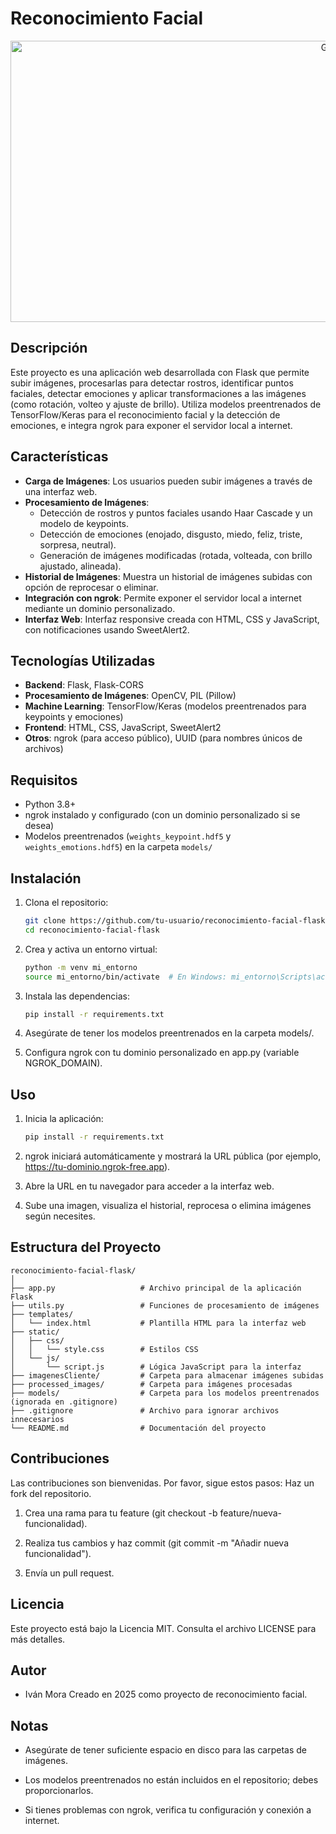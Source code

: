 # Reconocimiento Facial

<a target="_blank" align="center">
  <img align="center" height="450" width="1000" alt="GIF" src="https://github.com/IVANMORAG/facial-point-detection/blob/main/recursos/Facial-Point-detector.gif">
</a>

<br>

## Descripción
Este proyecto es una aplicación web desarrollada con Flask que permite subir imágenes, procesarlas para detectar rostros, identificar puntos faciales, detectar emociones y aplicar transformaciones a las imágenes (como rotación, volteo y ajuste de brillo). Utiliza modelos preentrenados de TensorFlow/Keras para el reconocimiento facial y la detección de emociones, e integra ngrok para exponer el servidor local a internet.


## Características
- **Carga de Imágenes**: Los usuarios pueden subir imágenes a través de una interfaz web.
- **Procesamiento de Imágenes**:
  - Detección de rostros y puntos faciales usando Haar Cascade y un modelo de keypoints.
  - Detección de emociones (enojado, disgusto, miedo, feliz, triste, sorpresa, neutral).
  - Generación de imágenes modificadas (rotada, volteada, con brillo ajustado, alineada).
- **Historial de Imágenes**: Muestra un historial de imágenes subidas con opción de reprocesar o eliminar.
- **Integración con ngrok**: Permite exponer el servidor local a internet mediante un dominio personalizado.
- **Interfaz Web**: Interfaz responsive creada con HTML, CSS y JavaScript, con notificaciones usando SweetAlert2.

## Tecnologías Utilizadas
- **Backend**: Flask, Flask-CORS
- **Procesamiento de Imágenes**: OpenCV, PIL (Pillow)
- **Machine Learning**: TensorFlow/Keras (modelos preentrenados para keypoints y emociones)
- **Frontend**: HTML, CSS, JavaScript, SweetAlert2
- **Otros**: ngrok (para acceso público), UUID (para nombres únicos de archivos)

## Requisitos
- Python 3.8+
- ngrok instalado y configurado (con un dominio personalizado si se desea)
- Modelos preentrenados (`weights_keypoint.hdf5` y `weights_emotions.hdf5`) en la carpeta `models/`

## Instalación
1. Clona el repositorio:
   ```bash
   git clone https://github.com/tu-usuario/reconocimiento-facial-flask.git
   cd reconocimiento-facial-flask
   ```

2. Crea y activa un entorno virtual:
    ```bash
    python -m venv mi_entorno
    source mi_entorno/bin/activate  # En Windows: mi_entorno\Scripts\activate
   ```

3. Instala las dependencias:
    ```bash
    pip install -r requirements.txt
    ```

4. Asegúrate de tener los modelos preentrenados en la carpeta models/.

5. Configura ngrok con tu dominio personalizado en app.py (variable NGROK_DOMAIN).

## Uso

1. Inicia la aplicación:
    ```bash
    pip install -r requirements.txt
    ```

2. ngrok iniciará automáticamente y mostrará la URL pública (por ejemplo, https://tu-dominio.ngrok-free.app).

3. Abre la URL en tu navegador para acceder a la interfaz web.

4. Sube una imagen, visualiza el historial, reprocesa o elimina imágenes según necesites.

## Estructura del Proyecto

```
reconocimiento-facial-flask/
│
├── app.py                   # Archivo principal de la aplicación Flask
├── utils.py                 # Funciones de procesamiento de imágenes
├── templates/
│   └── index.html           # Plantilla HTML para la interfaz web
├── static/
│   ├── css/
│   │   └── style.css        # Estilos CSS
│   └── js/
│       └── script.js        # Lógica JavaScript para la interfaz
├── imagenesCliente/         # Carpeta para almacenar imágenes subidas
├── processed_images/        # Carpeta para imágenes procesadas
├── models/                  # Carpeta para los modelos preentrenados (ignorada en .gitignore)
├── .gitignore               # Archivo para ignorar archivos innecesarios
└── README.md                # Documentación del proyecto
```

## Contribuciones

Las contribuciones son bienvenidas. Por favor, sigue estos pasos:
Haz un fork del repositorio.

1. Crea una rama para tu feature (git checkout -b feature/nueva-funcionalidad).

2. Realiza tus cambios y haz commit (git commit -m "Añadir nueva funcionalidad").

3. Envía un pull request.

## Licencia

Este proyecto está bajo la Licencia MIT. Consulta el archivo LICENSE para más detalles.

## Autor

* Iván Mora
Creado en 2025 como proyecto de reconocimiento facial.

## Notas

* Asegúrate de tener suficiente espacio en disco para las carpetas de imágenes.

* Los modelos preentrenados no están incluidos en el repositorio; debes proporcionarlos.

* Si tienes problemas con ngrok, verifica tu configuración y conexión a internet.

